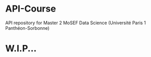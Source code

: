 # API-Course
API repository for Master 2 MoSEF Data Science (Université Paris 1 Panthéon-Sorbonne)

# W.I.P...

